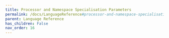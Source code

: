 ```yaml
---
title: Processor and Namespace Specialisation Parameters
permalink: /docs/LanguageReference#processor-and-namespace-specialisation-parameters
parent: Language Reference
has_children: False
nav_order: 16
---
```

